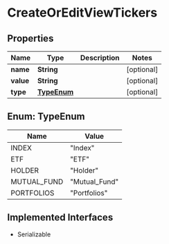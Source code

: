 

# CreateOrEditViewTickers


## Properties

Name | Type | Description | Notes
------------ | ------------- | ------------- | -------------
**name** | **String** |  |  [optional]
**value** | **String** |  |  [optional]
**type** | [**TypeEnum**](#TypeEnum) |  |  [optional]



## Enum: TypeEnum

Name | Value
---- | -----
INDEX | &quot;Index&quot;
ETF | &quot;ETF&quot;
HOLDER | &quot;Holder&quot;
MUTUAL_FUND | &quot;Mutual_Fund&quot;
PORTFOLIOS | &quot;Portfolios&quot;


## Implemented Interfaces

* Serializable



